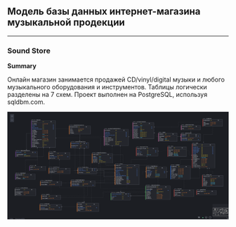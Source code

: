 ## Модель базы данных интернет-магазина музыкальной продекции
---
### Sound Store

**Summary**

Онлайн магазин занимается продажей CD/vinyl/digital музыки и любого музыкального оборудования и инструментов. Таблицы логически разделены на 7 схем. Проект выполнен на PostgreSQL, используя sqldbm.com.

![schema](https://github.com/maxyustus/RDBM_OTUS/blob/main/24.%20Sound%20Store%20Project/sound_store.jpeg)